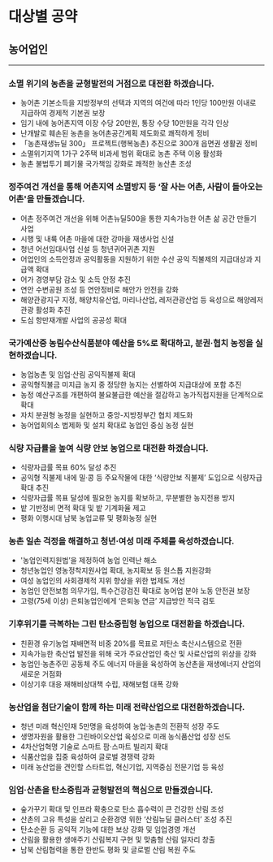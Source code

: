 # 대상별 공약

## 농어업인

---

### 소멸 위기의 농촌을 균형발전의 거점으로 대전환 하겠습니다.
- 농어촌 기본소득을 지방정부의 선택과 지역의 여건에 따라 1인당 100만원 이내로 지급하여 경제적 기본권 보장
- 임기 내에 농어촌지역 이장 수당 20만원, 통장 수당 10만원을 각각 인상
- 난개발로 훼손된 농촌을 농어촌공간계획 제도화로 쾌적하게 정비
- 「농촌재생뉴딜 300」 프로젝트(행복농촌) 추진으로 300개 읍면권 생활권 정비
- 소멸위기지역 1가구 2주택 비과세 범위 확대로 농촌 주택 이용 활성화
- 농촌 불법투기 폐기물 국가책임 강화로 쾌적한 농산촌 조성

### 정주여건 개선을 통해 어촌지역 소멸방지 등 ‘잘 사는 어촌, 사람이 돌아오는 어촌'을 만들겠습니다.
- 어촌 정주여건 개선을 위해 어촌뉴딜500을 통한 지속가능한 어촌 삶 공간 만들기 사업
- 시행 및 내륙 어촌 마을에 대한 강마을 재생사업 신설
- 청년 어선임대사업 신설 등 청년귀어귀촌 지원
- 어업인의 소득안정과 공익활동을 지원하기 위한 수산 공익 직불제의 지급대상과 지급액 확대
- 어가 경영부담 감소 및 소득 안정 추진
- 연안 수변공원 조성 등 연안정비로 해안가 안전을 강화
- 해양관광지구 지정, 해양치유산업, 마리나산업, 레저관광산업 등 육성으로 해양레저관광 활성화 추진
- 도심 항만재개발 사업의 공공성 확대

### 국가예산중 농림수산식품분야 예산을 5%로 확대하고, 분권·협치 농정을 실현하겠습니다.
- 농업농촌 및 임업·산림 공익직불제 확대
- 공익형직불금 미지급 농지 중 정당한 농지는 선별하여 지급대상에 포함 추진
- 농정 예산구조를 개편하여 불요불급한 예산을 절감하고 농가직접지원을 단계적으로 확대
- 자치 분권형 농정을 실현하고 중앙-지방정부간 협치 제도화
- 농어업회의소 법제화 및 설치 확대로 농업인 중심 농정 실현

### 식량 자급률을 높여 식량 안보 농업으로 대전환 하겠습니다.
- 식량자급률 목표 60% 달성 추진
- 공익형 직불제 내에 밀·콩 등 주요작물에 대한 ‘식량안보 직불제’ 도입으로 식량자급 확대 추진
- 식량자급률 목표 달성에 필요한 농지를 확보하고, 무분별한 농지전용 방지
- 밭 기반정비 면적 확대 및 밭 기계화율 제고
- 평화 이행시대 남북 농업교류 및 평화농정 실현

### 농촌 일손 걱정을 해결하고 청년·여성 미래 주체를 육성하겠습니다.
- '농업인력지원법’을 제정하여 농업 인력난 해소
- 청년농업인 영농정착지원사업 확대, 농지확보 등 원스톱 지원강화
- 여성 농업인의 사회경제적 지위 향상을 위한 법제도 개선
- 농업인 안전보험 의무가입, 특수건강검진 확대로 농어업 분야 노동 안전권 보장
- 고령(75세 이상) 은퇴농업인에게 ‘은퇴농 연금’ 지급방안 적극 검토

### 기후위기를 극복하는 그린 탄소중립형 농업으로 대전환을 하겠습니다.
- 친환경 유기농업 재배면적 비중 20%를 목표로 저탄소 축산시스템으로 전환
- 지속가능한 축산업 발전을 위해 국가 주요산업인 축산 및 사료산업의 위상을 강화
- 농업인·농촌주민 공동체 주도 에너지 마을을 육성하여 농산촌을 재생에너지 산업의 새로운 거점화
- 이상기후 대응 재해비상대책 수립, 재해보험 대폭 강화

### 농산업을 첨단기술이 함께 하는 미래 전략산업으로 대전환하겠습니다.
- 청년 미래 혁신인재 5만명을 육성하여 농업·농촌의 전환적 성장 주도
- 생명자원을 활용한 그린바이오산업 육성으로 미래 농식품산업 성장 선도
- 4차산업혁명 기술로 스마트 팜·스마트 빌리지 확대
- 식품산업을 집중 육성하여 글로벌 경쟁력 강화
- 미래 농산업을 견인할 스타트업, 혁신기업, 지역중심 전문기업 등 육성

### 임업·산촌을 탄소중립과 균형발전의 핵심으로 만들겠습니다.
- 숲가꾸기 확대 및 인프라 확충으로 탄소 흡수력이 큰 건강한 산림 조성
- 산촌의 고유 특성을 살리고 순환경영 위한 ‘산림뉴딜 클러스터’ 조성 추진
- 탄소순환 등 공익적 기능에 대한 보상 강화 및 임업경영 개선
- 산림을 활용한 생애주기 산림복지 구현 및 맞춤형 산림 일자리 창출
- 남북 산림협력을 통한 한반도 평화 및 글로벌 산림 복원 주도